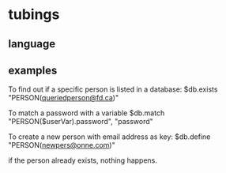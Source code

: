 # tubings

## language


## examples

To find out if a specific person is listed in a database: 
$db.exists "PERSON(queriedperson@fd.ca)"

To match a password with a variable
$db.match "PERSON($userVar).password", "password"

To create a new person with email address as key:
$db.define "PERSON(newpers@onne.com)"

if the person already exists, nothing happens. 
